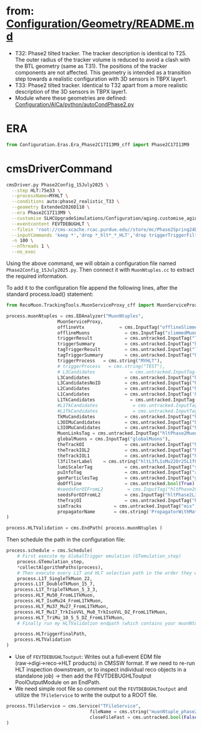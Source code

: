 # from: [Configuration/Geometry/README.md](https://github.com/cms-sw/cmssw/blob/master/Configuration/Geometry/README.md)

- T32: Phase2 tilted tracker. The tracker description is identical to T25. The outer radius of the tracker volume is reduced to avoid a clash with the BTL geometry (same as T31). The positions of the tracker components are not affected. This geometry is intended as a transition step towards a realistic configuration with 3D sensors in TBPX layer1.
- T33: Phase2 tilted tracker. Identical to T32 apart from a more realistic description of the 3D sensors in TBPX layer1.
- Module where these geometries are defined: [Configuration/AlCa/python/autoCondPhase2.py](https://github.com/cms-sw/cmssw/blob/CMSSW_14_0_9_patchX/Configuration/AlCa/python/autoCondPhase2.py)

# ERA

```python
from Configuration.Eras.Era_Phase2C17I13M9_cff import Phase2C17I13M9
```


# cmsDriverCommand

```bash
cmsDriver.py Phase2Config_15July2025 \
  --step HLT:75e33 \
  --processName=MYHLT \
  --conditions auto:phase2_realistic_T33 \
  --geometry Extended2026D110 \
  --era Phase2C17I13M9 \
  --customise SLHCUpgradeSimulations/Configuration/aging.customise_aging_1000 \
  --eventcontent FEVTDEBUGHLT \
  --filein 'root://cms-xcache.rcac.purdue.edu//store/mc/Phase2Spring24DIGIRECOMiniAOD/DYToLL_M-50_TuneCP5_14TeV-pythia8/.../d47130cf-22dd-4d2b-a458-93981dbf480b.root' \
  --inputCommands 'keep *','drop *_hlt*_*_HLT','drop triggerTriggerFilterObjectWithRefs_l1t*_*_HLT' \
  -n 100 \
  --nThreads 1 \
  --no_exec
```

Using the above command, we will obtain a configuration file named `Phase2Config_15July2025.py`. Then connect it with `MuonNtuples.cc` to extract the required information.

To add it to the configuration file append the following lines, after the standard process.load() statement:

```python
from RecoMuon.TrackingTools.MuonServiceProxy_cff import MuonServiceProxy

process.muonNtuples = cms.EDAnalyzer("MuonNtuples",
                   MuonServiceProxy,
                   offlineVtx             = cms.InputTag("offlineSlimmedPrimaryVertices"),
                   offlineMuons             = cms.InputTag("slimmedMuons"),
                   triggerResult            = cms.untracked.InputTag("TriggerResults::MYHLT"),
                   triggerSummary           = cms.untracked.InputTag("hltTriggerSummaryAOD::MYHLT"),
                   tagTriggerResult         = cms.untracked.InputTag("TriggerResults::MYHLT"),
                   tagTriggerSummary        = cms.untracked.InputTag("hltTriggerSummaryAOD::MYHLT"),
                   triggerProcess   = cms.string("MYHLT"),
                   # triggerProcess   = cms.string("TEST"),
                   # L3Candidates             = cms.untracked.InputTag("hltPhase2L3Muons"),
                   L3Candidates             = cms.untracked.InputTag("hltPhase2L3MuonCandidates"),
                   L3CandidatesNoID         = cms.untracked.InputTag("hltPhase2MuonsNoID"),
                   L2Candidates             = cms.untracked.InputTag("hltL2MuonFromL1TkMuonCandidates"),
                   L1Candidates             = cms.untracked.InputTag('hltGtStage2Digis','Muon'),
                   L1TkCandidates             = cms.untracked.InputTag("l1tTkMuonsGmt", "", "MYHLT"),
                   #L1TkCandidates             = cms.untracked.InputTag("l1tTkMuonsGmt", "", "MYHLT"),
                   #L1TkCandidates             = cms.untracked.InputTag("L1TkMuons", "", "MYHLT"),
                   TkMuCandidates           = cms.untracked.InputTag("hltPhase2L3OIL3MuonCandidates"),
                   L3OIMuCandidates         = cms.untracked.InputTag("hltPhase2L3OIL3MuonCandidates"),
                   L3IOMuCandidates         = cms.untracked.InputTag("hltPhase2IOFromL2MuonCandidates"),
                   MuonLinksTag = cms.untracked.InputTag("hltPhase2MuonsFromL2LinksCombination"),
                   globalMuons = cms.InputTag("globalMuons"),
                   theTrackOI               = cms.untracked.InputTag("hltPhase2L3OIMuonTrackSelectionHighPurity"),
                   theTrackIOL2             = cms.untracked.InputTag("hltIter3Phase2MuonMerged"),
                   theTrackIOL1             = cms.untracked.InputTag("hltIter3Phase2FromL1TkMuonMerged"),
                   l3filterLabel    = cms.string("hltL3fL1sMu22Or25L1f0L2f10QL3Filtered27Q"),
                   lumiScalerTag            = cms.untracked.InputTag("scalersRawToDigi"),
                   puInfoTag                = cms.untracked.InputTag("addPileupInfo"),
                   genParticlesTag          = cms.untracked.InputTag("genParticles"),
                   doOffline                = cms.untracked.bool(True),
                   #seedsForOIFromL2         = cms.InputTag("hltPhase2OISeedsFromL2Muons"),
                   seedsForOIFromL2         = cms.InputTag("hltPhase2L3OISeedsFromL2Muons"),
                   theTrajOI                = cms.untracked.InputTag("hltPhase2OITrackCandidates"),
                   simTracks            = cms.untracked.InputTag("mix","MergedTrackTruth", "MYHLT"),
                   propagatorName       = cms.string('PropagatorWithMaterialParabolicMf'),
)

process.HLTValidation = cms.EndPath( process.muonNtuples )
```

Then schedule the path in the configuration file:

```python
process.schedule = cms.Schedule(
    # First execute my GlobalTrigger emulation (GTemulation_step)
    process.GTemulation_step,
    *collectAlgorithmPaths(process),
    # Then execute every L1T and HLT selection path in the order they were collected
    process.L1T_SingleTkMuon_22,
   process.L1T_DoubleTkMuon_15_7,
   process.L1T_TripleTkMuon_5_3_3,
   process.HLT_Mu50_FromL1TkMuon,
   process.HLT_IsoMu24_FromL1TkMuon,
   process.HLT_Mu37_Mu27_FromL1TkMuon,
   process.HLT_Mu17_TrkIsoVVL_Mu8_TrkIsoVVL_DZ_FromL1TkMuon,
   process.HLT_TriMu_10_5_5_DZ_FromL1TkMuon,
    # Finally run my HLTValidation endpath (which contains your muonNtuples EDAnalyzer)

   process.HLTriggerFinalPath,
   process.HLTValidation
)
```

- Use of `FEVTDEBUGHLToutput`: Writes out a full‐event EDM file (raw→digi→reco→HLT products) in CMSSW format. If we need to re-run HLT inspection downstream, or to inspect individual reco objects in a standalone job) → then add  the FEVTDEBUGHLToutput PoolOutputModule on an EndPath.
- We need simple root file so comment out the `FEVTDEBUGHLToutput` and utilize the `TFileService` to write the output to a ROOT file.

```python
process.TFileService = cms.Service("TFileService",
                               fileName = cms.string("muonNtuple_phase2_MC.root"),
                               closeFileFast = cms.untracked.bool(False)
)
```
